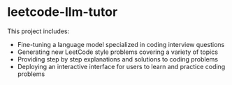 # leetcode-llm-tutor

This project includes: 
- Fine-tuning a language model specialized in coding interview questions 
- Generating new LeetCode style problems covering a variety of topics
- Providing step by step explanations and solutions to coding problems
- Deploying an interactive interface for users to learn and practice coding problems
